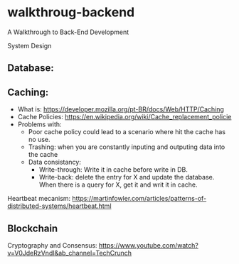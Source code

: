 # walkthroug-backend
A Walkthrough to Back-End Development

System Design

## Database:


## Caching:
- What is: https://developer.mozilla.org/pt-BR/docs/Web/HTTP/Caching
- Cache Policies: https://en.wikipedia.org/wiki/Cache_replacement_policie
- Problems with:
  - Poor cache policy could lead to a scenario where hit the cache has no use.
  - Trashing: when you are constantly inputing and outputing data into the cache   
  - Data consistancy: 
    - Write-through: Write it in cache before write in DB. 
    - Write-back: delete the entry for X and update the database. When there is a query for X, get it and writ it in cache. 
    
      
Heartbeat mecanism: https://martinfowler.com/articles/patterns-of-distributed-systems/heartbeat.html


## Blockchain 

Cryptography and Consensus: https://www.youtube.com/watch?v=V0JdeRzVndI&ab_channel=TechCrunch
